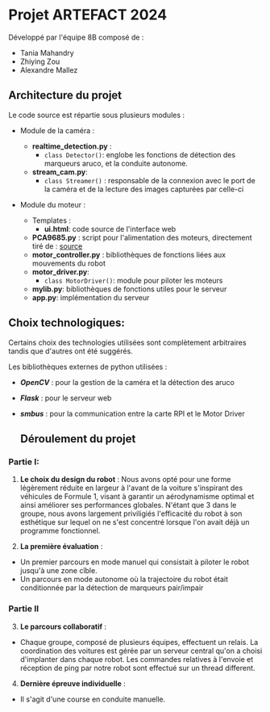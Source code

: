 # Projet ARTEFACT 2024
Développé par l'équipe 8B composé de : 
- Tania Mahandry
- Zhiying Zou
- Alexandre Mallez

## Architecture du projet
Le code source est répartie sous plusieurs modules : 
- Module de la caméra : 
    - **realtime_detection.py** : 
        - `class Detector()`: englobe les fonctions de détection des marqueurs aruco, et la conduite autonome. 
    - **stream_cam.py**: 
        - `class Streamer()` : responsable de la connexion avec le port de la caméra et de la lecture des images capturées par celle-ci 

- Module du moteur : 
    - Templates : 
        - **ui.html**: code source de l'interface web
    - **PCA9685.py** : script pour l'alimentation des moteurs, directement tiré de : [source](https://www.waveshare.com/wiki/Motor_Driver_HAT)
    - **motor_controller.py** : bibliothèques de fonctions liées aux mouvements du robot
    - **motor_driver.py**: 
        - `class MotorDriver()`: module pour piloter les moteurs 
    - **mylib.py**: bibliothèques de fonctions utiles pour le serveur
    - **app.py**: implémentation du serveur 

## Choix technologiques:

Certains choix des technologies utilisées sont complètement arbitraires tandis que d'autres ont été suggérés. 

Les bibliothèques externes de python utilisées : 
- ***OpenCV*** : pour la gestion de la caméra et la détection des aruco
- ***Flask*** : pour le serveur web
- ***smbus*** : pour la communication entre la carte RPI et le Motor Driver

  ## Déroulement du projet
 ### Partie I:
 1. **Le choix du design du robot** : 
 Nous avons opté pour une forme légèrement réduite en largeur à l'avant de la voiture s'inspirant des véhicules de Formule 1, visant à garantir un aérodynamisme optimal et ainsi améliorer ses performances globales. N'étant que 3 dans le groupe, nous avons largement priviligiés l'efficacité du robot à son esthétique sur lequel on ne s'est concentré lorsque l'on avait déjà un programme fonctionnel.

 2. **La première évaluation** : 
 - Un premier parcours en mode manuel qui consistait à piloter le robot jusqu'à une zone cîble. 
 - Un parcours en mode autonome où la trajectoire du robot était conditionnée par la détection de marqueurs pair/impair 


### Partie II
 3. **Le parcours collaboratif** : 
 - Chaque groupe, composé de plusieurs équipes, effectuent un relais. La coordination des voitures est gérée par un serveur central qu'on a choisi d'implanter dans chaque robot.
Les commandes relatives à l'envoie et réception de ping par notre robot sont effectué sur un thread different.

 4. **Dernière épreuve individuelle** : 
 - Il s'agit d'une course en conduite manuelle.   
